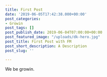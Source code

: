 ```yaml
---
title: First Post
date: '2019-06-05T17:42:38.000+00:00'
post_categories:
- Growin
post_tags: []
post_publish_date: 2019-06-04T07:00:00+00:00
post_featured_image: "/uploads/dk-hero.jpg"
post_title: First Post with FM
post_short_description: A Description
post_slug: ''

---
```

We be growin.